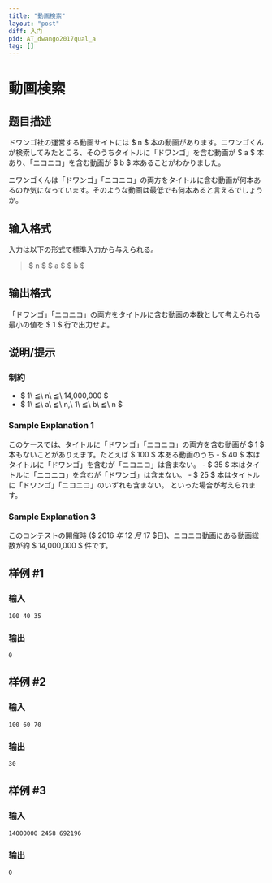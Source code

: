```yaml
---
title: "動画検索"
layout: "post"
diff: 入门
pid: AT_dwango2017qual_a
tag: []
---
```


# 動画検索

## 题目描述

[problemUrl]: https://atcoder.jp/contests/dwacon2017-prelims/tasks/dwango2017qual_a

ドワンゴ社の運営する動画サイトには $ n $ 本の動画があります。ニワンゴくんが検索してみたところ、そのうちタイトルに「ドワンゴ」を含む動画が $ a $ 本あり、「ニコニコ」を含む動画が $ b $ 本あることがわかりました。

ニワンゴくんは「ドワンゴ」「ニコニコ」の両方をタイトルに含む動画が何本あるのか気になっています。そのような動画は最低でも何本あると言えるでしょうか。

## 输入格式

入力は以下の形式で標準入力から与えられる。

> $ n $ $ a $ $ b $

## 输出格式

「ドワンゴ」「ニコニコ」の両方をタイトルに含む動画の本数として考えられる最小の値を $ 1 $ 行で出力せよ。

## 说明/提示

### 制約

- $ 1\ ≦\ n\ ≦\ 14,000,000 $
- $ 1\ ≦\ a\ ≦\ n,\ 1\ ≦\ b\ ≦\ n $

### Sample Explanation 1

このケースでは、タイトルに「ドワンゴ」「ニコニコ」の両方を含む動画が $ 1 $ 本もないことがありえます。たとえば $ 100 $ 本ある動画のうち - $ 40 $ 本はタイトルに「ドワンゴ」を含むが「ニコニコ」は含まない。 - $ 35 $ 本はタイトルに「ニコニコ」を含むが「ドワンゴ」は含まない。 - $ 25 $ 本はタイトルに「ドワンゴ」「ニコニコ」のいずれも含まない。 といった場合が考えられます。

### Sample Explanation 3

このコンテストの開催時 ($ 2016 $年$ 12 $月$ 17 $日)、ニコニコ動画にある動画総数が約 $ 14,000,000 $ 件です。

## 样例 #1

### 输入

```
100 40 35
```

### 输出

```
0
```

## 样例 #2

### 输入

```
100 60 70
```

### 输出

```
30
```

## 样例 #3

### 输入

```
14000000 2458 692196
```

### 输出

```
0
```

